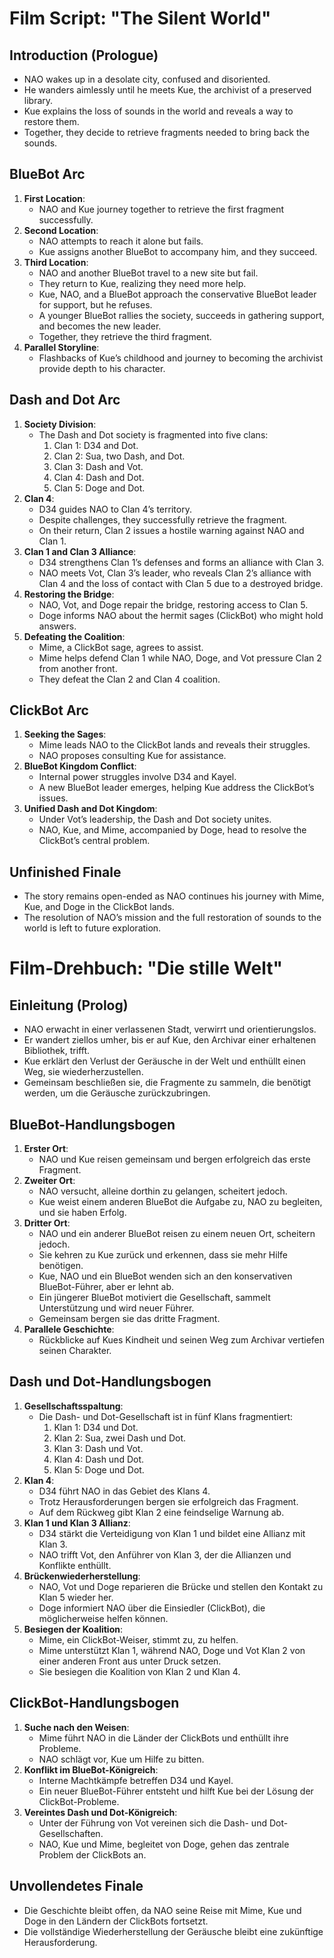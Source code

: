 


# Film Script: "The Silent World"

## **Introduction (Prologue)**
- NAO wakes up in a desolate city, confused and disoriented.
- He wanders aimlessly until he meets Kue, the archivist of a preserved library.
- Kue explains the loss of sounds in the world and reveals a way to restore them.
- Together, they decide to retrieve fragments needed to bring back the sounds.

## **BlueBot Arc**
1. **First Location**:
   - NAO and Kue journey together to retrieve the first fragment successfully.
2. **Second Location**:
   - NAO attempts to reach it alone but fails.
   - Kue assigns another BlueBot to accompany him, and they succeed.
3. **Third Location**:
   - NAO and another BlueBot travel to a new site but fail.
   - They return to Kue, realizing they need more help.
   - Kue, NAO, and a BlueBot approach the conservative BlueBot leader for support, but he refuses.
   - A younger BlueBot rallies the society, succeeds in gathering support, and becomes the new leader.
   - Together, they retrieve the third fragment.
4. **Parallel Storyline**:
   - Flashbacks of Kue’s childhood and journey to becoming the archivist provide depth to his character.

## **Dash and Dot Arc**
1. **Society Division**:
   - The Dash and Dot society is fragmented into five clans:
     1. Clan 1: D34 and Dot.
     2. Clan 2: Sua, two Dash, and Dot.
     3. Clan 3: Dash and Vot.
     4. Clan 4: Dash and Dot.
     5. Clan 5: Doge and Dot.
2. **Clan 4**:
   - D34 guides NAO to Clan 4’s territory.
   - Despite challenges, they successfully retrieve the fragment.
   - On their return, Clan 2 issues a hostile warning against NAO and Clan 1.
3. **Clan 1 and Clan 3 Alliance**:
   - D34 strengthens Clan 1’s defenses and forms an alliance with Clan 3.
   - NAO meets Vot, Clan 3’s leader, who reveals Clan 2’s alliance with Clan 4 and the loss of contact with Clan 5 due to a destroyed bridge.
4. **Restoring the Bridge**:
   - NAO, Vot, and Doge repair the bridge, restoring access to Clan 5.
   - Doge informs NAO about the hermit sages (ClickBot) who might hold answers.
5. **Defeating the Coalition**:
   - Mime, a ClickBot sage, agrees to assist.
   - Mime helps defend Clan 1 while NAO, Doge, and Vot pressure Clan 2 from another front.
   - They defeat the Clan 2 and Clan 4 coalition.

## **ClickBot Arc**
1. **Seeking the Sages**:
   - Mime leads NAO to the ClickBot lands and reveals their struggles.
   - NAO proposes consulting Kue for assistance.
2. **BlueBot Kingdom Conflict**:
   - Internal power struggles involve D34 and Kayel.
   - A new BlueBot leader emerges, helping Kue address the ClickBot’s issues.
3. **Unified Dash and Dot Kingdom**:
   - Under Vot’s leadership, the Dash and Dot society unites.
   - NAO, Kue, and Mime, accompanied by Doge, head to resolve the ClickBot’s central problem.

## **Unfinished Finale**
- The story remains open-ended as NAO continues his journey with Mime, Kue, and Doge in the ClickBot lands.
- The resolution of NAO’s mission and the full restoration of sounds to the world is left to future exploration.

######

# Film-Drehbuch: "Die stille Welt"

## **Einleitung (Prolog)**
- NAO erwacht in einer verlassenen Stadt, verwirrt und orientierungslos.
- Er wandert ziellos umher, bis er auf Kue, den Archivar einer erhaltenen Bibliothek, trifft.
- Kue erklärt den Verlust der Geräusche in der Welt und enthüllt einen Weg, sie wiederherzustellen.
- Gemeinsam beschließen sie, die Fragmente zu sammeln, die benötigt werden, um die Geräusche zurückzubringen.

## **BlueBot-Handlungsbogen**
1. **Erster Ort**:
   - NAO und Kue reisen gemeinsam und bergen erfolgreich das erste Fragment.
2. **Zweiter Ort**:
   - NAO versucht, alleine dorthin zu gelangen, scheitert jedoch.
   - Kue weist einem anderen BlueBot die Aufgabe zu, NAO zu begleiten, und sie haben Erfolg.
3. **Dritter Ort**:
   - NAO und ein anderer BlueBot reisen zu einem neuen Ort, scheitern jedoch.
   - Sie kehren zu Kue zurück und erkennen, dass sie mehr Hilfe benötigen.
   - Kue, NAO und ein BlueBot wenden sich an den konservativen BlueBot-Führer, aber er lehnt ab.
   - Ein jüngerer BlueBot motiviert die Gesellschaft, sammelt Unterstützung und wird neuer Führer.
   - Gemeinsam bergen sie das dritte Fragment.
4. **Parallele Geschichte**:
   - Rückblicke auf Kues Kindheit und seinen Weg zum Archivar vertiefen seinen Charakter.

## **Dash und Dot-Handlungsbogen**
1. **Gesellschaftsspaltung**:
   - Die Dash- und Dot-Gesellschaft ist in fünf Klans fragmentiert:
     1. Klan 1: D34 und Dot.
     2. Klan 2: Sua, zwei Dash und Dot.
     3. Klan 3: Dash und Vot.
     4. Klan 4: Dash und Dot.
     5. Klan 5: Doge und Dot.
2. **Klan 4**:
   - D34 führt NAO in das Gebiet des Klans 4.
   - Trotz Herausforderungen bergen sie erfolgreich das Fragment.
   - Auf dem Rückweg gibt Klan 2 eine feindselige Warnung ab.
3. **Klan 1 und Klan 3 Allianz**:
   - D34 stärkt die Verteidigung von Klan 1 und bildet eine Allianz mit Klan 3.
   - NAO trifft Vot, den Anführer von Klan 3, der die Allianzen und Konflikte enthüllt.
4. **Brückenwiederherstellung**:
   - NAO, Vot und Doge reparieren die Brücke und stellen den Kontakt zu Klan 5 wieder her.
   - Doge informiert NAO über die Einsiedler (ClickBot), die möglicherweise helfen können.
5. **Besiegen der Koalition**:
   - Mime, ein ClickBot-Weiser, stimmt zu, zu helfen.
   - Mime unterstützt Klan 1, während NAO, Doge und Vot Klan 2 von einer anderen Front aus unter Druck setzen.
   - Sie besiegen die Koalition von Klan 2 und Klan 4.

## **ClickBot-Handlungsbogen**
1. **Suche nach den Weisen**:
   - Mime führt NAO in die Länder der ClickBots und enthüllt ihre Probleme.
   - NAO schlägt vor, Kue um Hilfe zu bitten.
2. **Konflikt im BlueBot-Königreich**:
   - Interne Machtkämpfe betreffen D34 und Kayel.
   - Ein neuer BlueBot-Führer entsteht und hilft Kue bei der Lösung der ClickBot-Probleme.
3. **Vereintes Dash und Dot-Königreich**:
   - Unter der Führung von Vot vereinen sich die Dash- und Dot-Gesellschaften.
   - NAO, Kue und Mime, begleitet von Doge, gehen das zentrale Problem der ClickBots an.

## **Unvollendetes Finale**
- Die Geschichte bleibt offen, da NAO seine Reise mit Mime, Kue und Doge in den Ländern der ClickBots fortsetzt.
- Die vollständige Wiederherstellung der Geräusche bleibt eine zukünftige Herausforderung.
